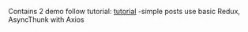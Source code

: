 Contains 2 demo
follow tutorial: [tutorial](https://www.youtube.com/watch?v=NqzdVN2tyvQ&t=4081s&ab_channel=DaveGray)
-simple posts
use basic Redux, AsyncThunk with Axios 


